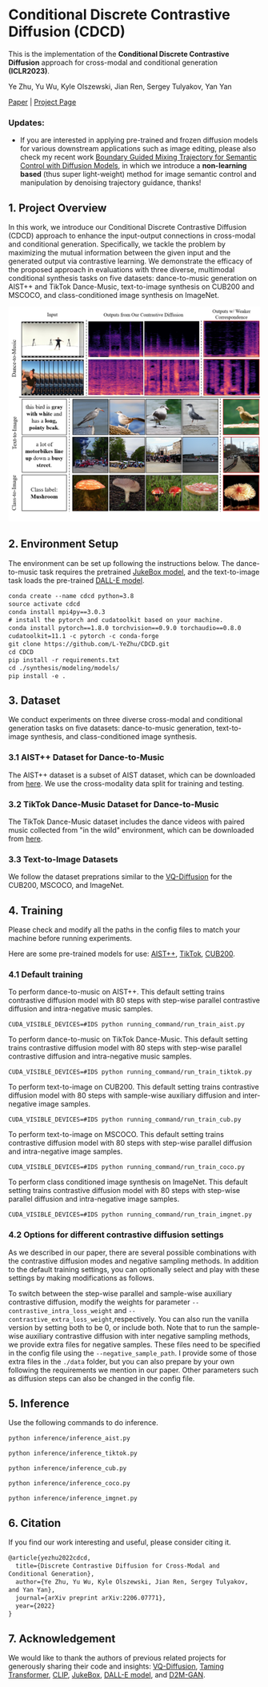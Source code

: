 # Conditional Discrete Contrastive Diffusion (CDCD)
 This is the implementation of the **Conditional Discrete Contrastive Diffusion** approach for cross-modal and conditional generation **(ICLR2023)**.

Ye Zhu, Yu Wu, Kyle Olszewski, Jian Ren, Sergey Tulyakov, Yan Yan

 [Paper](https://arxiv.org/abs/2206.07771) | [Project Page](https://l-yezhu.github.io/CDCD/)

### Updates:

- If you are interested in applying pre-trained and frozen diffusion models for various downstream applications such as image editing, please also check my recent work [Boundary Guided Mixing Trajectory for Semantic Control with Diffusion Models](https://arxiv.org/abs/2302.08357), in which we introduce a **non-learning based** (thus super light-weight) method for image semantic control and manipulation by denoising trajectory guidance, thanks!


 ## 1. Project Overview
 In this work, we introduce our Conditional Discrete Contrastive Diffusion (CDCD) approach to enhance the input-output connections in cross-modal and conditional generation. 
 Specifically, we tackle the problem by maximizing the mutual information between the given input and the generated output via contrastive learning.
 We demonstrate the efficacy of the proposed approach in evaluations with three diverse, multimodal conditional synthesis tasks on five datasets: dance-to-music generation on AIST++ and TikTok Dance-Music, text-to-image synthesis on CUB200 and MSCOCO, and class-conditioned image synthesis on ImageNet.

 <p align="center">
    <img src="assets/teaser_white.png" width="550">

## 2. Environment Setup
The environment can be set up following the instructions below.
The dance-to-music task requires the pretrained [JukeBox model](https://github.com/openai/jukebox), and the text-to-image task loads the pre-trained [DALL-E model](https://github.com/openai/DALL-E).

```
conda create --name cdcd python=3.8
source activate cdcd
conda install mpi4py==3.0.3
# install the pytorch and cudatoolkit based on your machine.
conda install pytorch==1.8.0 torchvision==0.9.0 torchaudio==0.8.0 cudatoolkit=11.1 -c pytorch -c conda-forge
git clone https://github.com/L-YeZhu/CDCD.git
cd CDCD
pip install -r requirements.txt
cd ./synthesis/modeling/models/
pip install -e .
```


## 3. Dataset
We conduct experiments on three diverse cross-modal and conditional generation tasks on five datasets: dance-to-music generation, text-to-image synthesis, and class-conditioned image synthesis.

### 3.1 AIST++ Dataset for Dance-to-Music
The AIST++ dataset is a subset of AIST dataset, which can be downloaded from [here](https://google.github.io/aistplusplus_dataset/download.html). We use the cross-modality data split for training and testing. 

### 3.2 TikTok Dance-Music Dataset for Dance-to-Music
The TikTok Dance-Music dataset includes the dance videos with paired music collected from "in the wild" environment, which can be downloaded from [here](https://github.com/L-YeZhu/D2M-GAN).

### 3.3 Text-to-Image Datasets
We follow the dataset preprations similar to the [VQ-Diffusion](https://github.com/cientgu/VQ-Diffusion) for the CUB200, MSCOCO, and ImageNet.



## 4. Training

Please check and modify all the paths in the config files to match your machine before running experiments.

Here are some pre-trained models for use: [AIST++](https://drive.google.com/file/d/1hUSnEAbuoxZC7NLQHn_2IEgC46eB3MST/view?usp=share_link), [TikTok](https://drive.google.com/file/d/1wZnMMeIH0wlGs9lRx7qa0lF27oI5tjur/view?usp=share_link), [CUB200](https://drive.google.com/file/d/1WedoI9KDbwr4hYJ9vg91ho8MgmGHFaBr/view?usp=share_link).


### 4.1 Default training
To perform dance-to-music on AIST++. This default setting trains contrastive diffusion model with 80 steps with step-wise parallel contrastive diffusion and intra-negative music samples.

```
CUDA_VISIBLE_DEVICES=#IDS python running_command/run_train_aist.py 
```

To perform dance-to-music on TikTok Dance-Music. This default setting trains contrastive diffusion model with 80 steps with step-wise parallel contrastive diffusion and intra-negative music samples.

```
CUDA_VISIBLE_DEVICES=#IDS python running_command/run_train_tiktok.py 
```

To perform text-to-image on CUB200. This default setting trains contrastive diffusion model with 80 steps with sample-wise auxiliary diffusion and inter-negative image samples.

```
CUDA_VISIBLE_DEVICES=#IDS python running_command/run_train_cub.py 
```

To perform text-to-image on MSCOCO. This default setting trains contrastive diffusion model with 80 steps with step-wise parallel diffusion and intra-negative image samples.

```
CUDA_VISIBLE_DEVICES=#IDS python running_command/run_train_coco.py 
```

To perform class conditioned image synthesis on ImageNet. This default setting trains contrastive diffusion model with 80 steps with step-wise parallel diffusion and intra-negative image samples.

```
CUDA_VISIBLE_DEVICES=#IDS python running_command/run_train_imgnet.py 
```

### 4.2 Options for different contrastive diffusion settings
As we described in our paper, there are several possible combinations with the contrastive diffusion modes and negative sampling methods. In addition to the default training settings, you can optionally select and play with these settings by making modifications as follows.

To switch between the step-wise parallel and sample-wise auxiliary contrastive diffusion, modify the weights for parameter ```--contrastive_intra_loss_weight``` and ```--contrastive_extra_loss_weight```,respectively. You can also run the vanilla version by setting both to be 0, or include both. Note that to run the sample-wise auxiliary contrastive diffusion with inter negative sampling methods, we provide extra files for negative samples. These files need to be specified in the config file using the ```--negative_sample_path```. I provide some of those extra files in the ```./data``` folder, but you can also prepare by your own following the requirements we mention in our paper.
Other parameters such as diffusion steps can also be changed in the config file.



## 5. Inference

Use the following commands to do inference.

```
python inference/inference_aist.py
```

```
python inference/inference_tiktok.py
```

```
python inference/inference_cub.py
```


```
python inference/inference_coco.py
```

```
python inference/inference_imgnet.py
```


## 6. Citation
If you find our work interesting and useful, please consider citing it.
```
@article{yezhu2022cdcd,
  title={Discrete Contrastive Diffusion for Cross-Modal and Conditional Generation},
  author={Ye Zhu, Yu Wu, Kyle Olszewski, Jian Ren, Sergey Tulyakov, and Yan Yan},
  journal={arXiv preprint arXiv:2206.07771},
  year={2022}
}
```

## 7. Acknowledgement
We would like to thank the authors of previous related projects for generously sharing their code and insights: [VQ-Diffusion](https://github.com/cientgu/VQ-Diffusion), [Taming Transformer](https://github.com/CompVis/taming-transformers), [CLIP](https://github.com/openai/CLIP), [JukeBox](https://github.com/openai/jukebox), [DALL-E model](https://github.com/openai/DALL-E), and [D2M-GAN](https://github.com/L-YeZhu/D2M-GAN).



